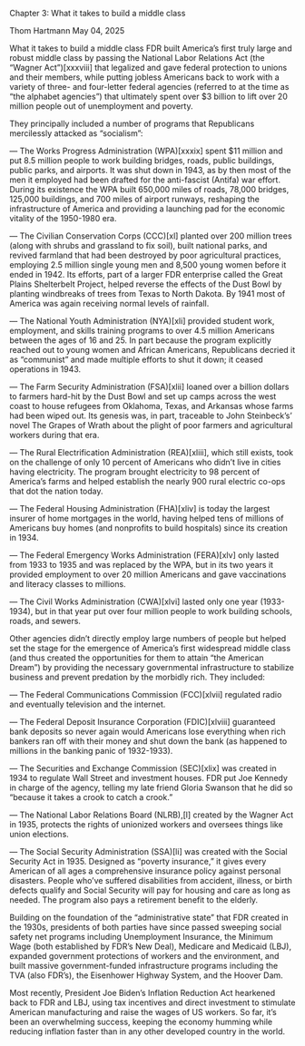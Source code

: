<!--~~~~~~~~~~~~~~~~~~~~~~~~~~~~~~~~~~~~~~~~~~~~~~~~~~~~~~~~~~~~~~~~~~~~~~~~~~~~~~~~~~~~~~~~~~~~-->
Chapter 3: What it takes to build a middle class
<!--~~~~~~~~~~~~~~~~~~~~~~~~~~~~~~~~~~~~~~~~~~~~~~~~~~~~~~~~~~~~~~~~~~~~~~~~~~~~~~~~~~~~~~~~~~~~-->
Thom Hartmann
May 04, 2025

What it takes to build a middle class
FDR built America’s first truly large and robust middle class by passing the National 
Labor Relations Act (the “Wagner Act”)[xxxviii] that legalized and gave federal 
protection to unions and their members, while putting jobless Americans back to work 
with a variety of three- and four-letter federal agencies (referred to at the time as 
“the alphabet agencies”) that ultimately spent over $3 billion to lift over 20 million 
people out of unemployment and poverty.

They principally included a number of programs that Republicans mercilessly attacked 
as “socialism”:

— The Works Progress Administration (WPA)[xxxix] spent $11 million and put 8.5 million 
people to work building bridges, roads, public buildings, public parks, and airports. It 
was shut down in 1943, as by then most of the men it employed had been drafted for the 
anti-fascist (Antifa) war effort. During its existence the WPA built 650,000 miles of 
roads, 78,000 bridges, 125,000 buildings, and 700 miles of airport runways, reshaping 
the infrastructure of America and providing a launching pad for the economic vitality 
of the 1950-1980 era.

— The Civilian Conservation Corps (CCC)[xl] planted over 200 million trees (along with 
shrubs and grassland to fix soil), built national parks, and revived farmland that had 
been destroyed by poor agricultural practices, employing 2.5 million single young men 
and 8,500 young women before it ended in 1942. Its efforts, part of a larger FDR 
enterprise called the Great Plains Shelterbelt Project, helped reverse the effects of 
the Dust Bowl by planting windbreaks of trees from Texas to North Dakota. By 1941 most 
of America was again receiving normal levels of rainfall.

— The National Youth Administration (NYA)[xli] provided student work, employment, and 
skills training programs to over 4.5 million Americans between the ages of 16 and 25. 
In part because the program explicitly reached out to young women and African Americans, 
Republicans decried it as “communist” and made multiple efforts to shut it down; it 
ceased operations in 1943.

— The Farm Security Administration (FSA)[xlii] loaned over a billion dollars to farmers 
hard-hit by the Dust Bowl and set up camps across the west coast to house refugees from 
Oklahoma, Texas, and Arkansas whose farms had been wiped out. Its genesis was, in part, 
traceable to John Steinbeck’s’ novel The Grapes of Wrath about the plight of poor farmers 
and agricultural workers during that era.

— The Rural Electrification Administration (REA)[xliii], which still exists, took on the 
challenge of only 10 percent of Americans who didn’t live in cities having electricity. 
The program brought electricity to 98 percent of America’s farms and helped establish 
the nearly 900 rural electric co-ops that dot the nation today.

— The Federal Housing Administration (FHA)[xliv] is today the largest insurer of home 
mortgages in the world, having helped tens of millions of Americans buy homes (and 
nonprofits to build hospitals) since its creation in 1934.

— The Federal Emergency Works Administration (FERA)[xlv] only lasted from 1933 to 1935 
and was replaced by the WPA, but in its two years it provided employment to over 20 
million Americans and gave vaccinations and literacy classes to millions.

— The Civil Works Administration (CWA)[xlvi] lasted only one year (1933-1934), but in 
that year put over four million people to work building schools, roads, and sewers.

Other agencies didn’t directly employ large numbers of people but helped set the stage 
for the emergence of America’s first widespread middle class (and thus created the 
opportunities for them to attain “the American Dream”) by providing the necessary 
governmental infrastructure to stabilize business and prevent predation by the morbidly 
rich. They included:

— The Federal Communications Commission (FCC)[xlvii] regulated radio and eventually 
television and the internet.

— The Federal Deposit Insurance Corporation (FDIC)[xlviii] guaranteed bank deposits so 
never again would Americans lose everything when rich bankers ran off with their money 
and shut down the bank (as happened to millions in the banking panic of 1932-1933).

— The Securities and Exchange Commission (SEC)[xlix] was created in 1934 to regulate 
Wall Street and investment houses. FDR put Joe Kennedy in charge of the agency, telling 
my late friend Gloria Swanson that he did so “because it takes a crook to catch a crook.”

— The National Labor Relations Board (NLRB),[l] created by the Wagner Act in 1935, 
protects the rights of unionized workers and oversees things like union elections.

— The Social Security Administration (SSA)[li] was created with the Social Security 
Act in 1935. Designed as “poverty insurance,” it gives every American of all ages a 
comprehensive insurance policy against personal disasters. People who’ve suffered 
disabilities from accident, illness, or birth defects qualify and Social Security 
will pay for housing and care as long as needed. The program also pays a retirement 
benefit to the elderly.

Building on the foundation of the “administrative state” that FDR created in the 1930s, 
presidents of both parties have since passed sweeping social safety net programs 
including Unemployment Insurance, the Minimum Wage (both established by FDR’s New 
Deal), Medicare and Medicaid (LBJ), expanded government protections of workers and 
the environment, and built massive government-funded infrastructure programs including 
the TVA (also FDR’s), the Eisenhower Highway System, and the Hoover Dam.

Most recently, President Joe Biden’s Inflation Reduction Act hearkened back to FDR and 
LBJ, using tax incentives and direct investment to stimulate American manufacturing and 
raise the wages of US workers. So far, it’s been an overwhelming success, keeping the 
economy humming while reducing inflation faster than in any other developed country in 
the world.
